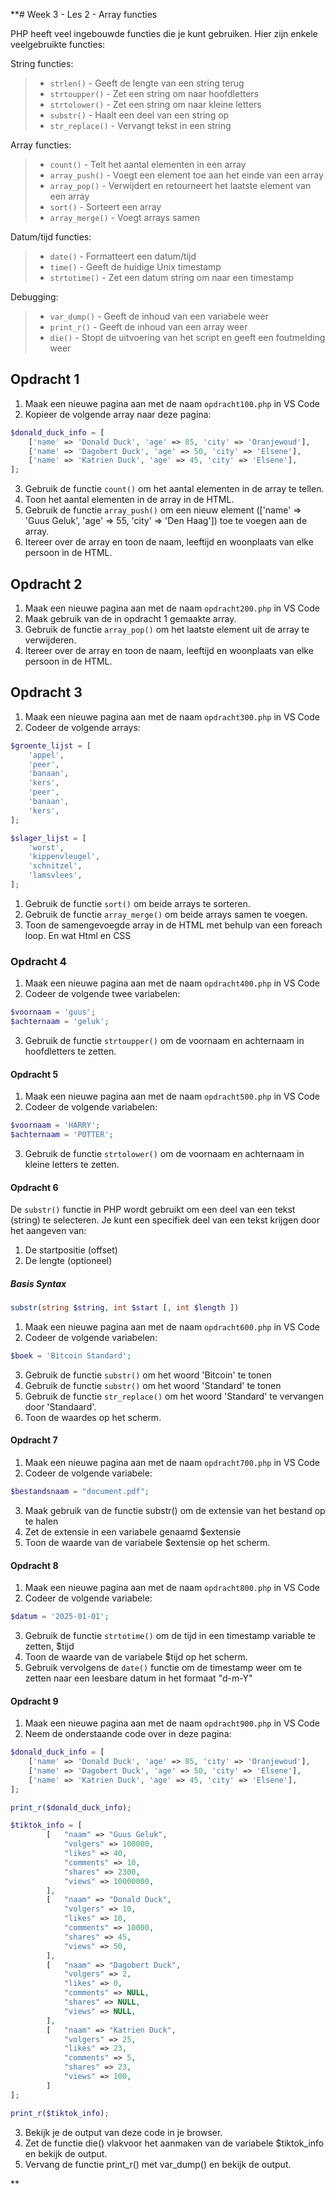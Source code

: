 **# Week 3 - Les 2 - Array functies

PHP heeft veel ingebouwde functies die je kunt gebruiken. Hier zijn enkele veelgebruikte functies:

String functies:
> - `strlen()` - Geeft de lengte van een string terug
> - `strtoupper()` - Zet een string om naar hoofdletters
> - `strtolower()` - Zet een string om naar kleine letters
> - `substr()` - Haalt een deel van een string op
> - `str_replace()` - Vervangt tekst in een string

Array functies:
> - `count()` - Telt het aantal elementen in een array
> - `array_push()` - Voegt een element toe aan het einde van een array
> - `array_pop()` - Verwijdert en retourneert het laatste element van een array
> - `sort()` - Sorteert een array
> - `array_merge()` - Voegt arrays samen

Datum/tijd functies:
> - `date()` - Formatteert een datum/tijd
> - `time()` - Geeft de huidige Unix timestamp
> - `strtotime()` - Zet een datum string om naar een timestamp

Debugging:
> - `var_dump()` - Geeft de inhoud van een variabele weer
> - `print_r()` - Geeft de inhoud van een array weer
> - `die()` - Stopt de uitvoering van het script en geeft een foutmelding weer


## Opdracht 1

1. Maak een nieuwe pagina aan met de naam `opdracht100.php` in VS Code
2. Kopieer de volgende array naar deze pagina:

```php
$donald_duck_info = [
    ['name' => 'Donald Duck', 'age' => 85, 'city' => 'Oranjewoud'],
    ['name' => 'Dagobert Duck', 'age' => 50, 'city' => 'Elsene'],
    ['name' => 'Katrien Duck', 'age' => 45, 'city' => 'Elsene'],
];
```

3. Gebruik de functie `count()` om het aantal elementen in de array te tellen.
4. Toon het aantal elementen in de array in de HTML.
5. Gebruik de functie `array_push()` om een nieuw element (['name' => 'Guus Geluk', 'age' => 55, 'city' => 'Den Haag']) toe te voegen aan de array.
6. Itereer over de array en toon de naam, leeftijd en woonplaats van elke persoon in de HTML.

## Opdracht 2

1. Maak een nieuwe pagina aan met de naam `opdracht200.php` in VS Code
2. Maak gebruik van de in opdracht 1 gemaakte array.
3. Gebruik de functie `array_pop()` om het laatste element uit de array te verwijderen.
4. Itereer over de array en toon de naam, leeftijd en woonplaats van elke persoon in de HTML.

## Opdracht 3
1. Maak een nieuwe pagina aan met de naam `opdracht300.php` in VS Code
2. Codeer de volgende arrays:

```php
$groente_lijst = [ 
    'appel',
    'peer',
    'banaan',
    'kers',
    'peer',
    'banaan',
    'kers',
];

$slager_lijst = [
    'worst',
    'kippenvleugel',
    'schnitzel',
    'lamsvlees',
];
```
1. Gebruik de functie `sort()` om beide arrays te sorteren.
2. Gebruik de functie `array_merge()` om beide arrays samen te voegen.
3. Toon de samengevoegde array in de HTML met behulp van een foreach loop. En wat Html en CSS

### Opdracht 4

1. Maak een nieuwe pagina aan met de naam `opdracht400.php` in VS Code
2. Codeer de volgende twee variabelen:

```php
$voornaam = 'guus';
$achternaam = 'geluk';
```

3. Gebruik de functie `strtoupper()` om de voornaam en achternaam in hoofdletters te zetten.

#### Opdracht 5
1. Maak een nieuwe pagina aan met de naam `opdracht500.php` in VS Code
2. Codeer de volgende variabelen:

```php
$voornaam = 'HARRY';
$achternaam = 'POTTER';
```

3. Gebruik de functie `strtolower()` om de voornaam en achternaam in kleine letters te zetten.

#### Opdracht 6

De `substr()` functie in PHP wordt gebruikt om een deel van een tekst (string) te selecteren. Je kunt een specifiek deel van een tekst krijgen door het aangeven van:
1. De startpositie (offset)
2. De lengte (optioneel)

##### Basis Syntax
```php
substr(string $string, int $start [, int $length ])
```
1. Maak een nieuwe pagina aan met de naam `opdracht600.php` in VS Code
2. Codeer de volgende variabelen:

```php
$boek = 'Bitcoin Standard';
```
3. Gebruik de functie `substr()` om het woord 'Bitcoin' te tonen
4. Gebruik de functie `substr()` om het woord 'Standard' te tonen
5. Gebruik de functie `str_replace()` om het woord 'Standard' te vervangen door 'Standaard'.
6. Toon de waardes op het scherm.

#### Opdracht 7

1. Maak een nieuwe pagina aan met de naam `opdracht700.php` in VS Code
2. Codeer de volgende variabele:

```php
$bestandsnaam = "document.pdf";
```
3. Maak gebruik van de functie substr() om de extensie van het bestand op te halen
4. Zet de extensie in een variabele genaamd $extensie
5. Toon de waarde van de variabele $extensie op het scherm.


#### Opdracht 8

1. Maak een nieuwe pagina aan met de naam `opdracht800.php` in VS Code
2. Codeer de volgende variabele:

```php
$datum = '2025-01-01';
```
3. Gebruik de functie `strtotime()` om de tijd in een timestamp variable te zetten, $tijd
4. Toon de waarde van de variabele $tijd op het scherm.
5. Gebruik vervolgens de `date()` functie om de timestamp weer om te zetten naar een leesbare datum in het formaat "d-m-Y"


#### Opdracht 9

1. Maak een nieuwe pagina aan met de naam `opdracht900.php` in VS Code
2. Neem de onderstaande code over in deze pagina:

```php
$donald_duck_info = [
    ['name' => 'Donald Duck', 'age' => 85, 'city' => 'Oranjewoud'],
    ['name' => 'Dagobert Duck', 'age' => 50, 'city' => 'Elsene'],
    ['name' => 'Katrien Duck', 'age' => 45, 'city' => 'Elsene'],
];

print_r($donald_duck_info);

$tiktok_info = [
        [   "naam" => "Guus Geluk",
            "volgers" => 100000,
            "likes" => 40,
            "comments" => 10,
            "shares" => 2300,
            "views" => 10000000,
        ],
        [   "naam" => "Donald Duck",
            "volgers" => 10,
            "likes" => 10,
            "comments" => 10000,
            "shares" => 45,
            "views" => 50,
        ],
        [   "naam" => "Dagobert Duck",
            "volgers" => 2,
            "likes" => 0,
            "comments" => NULL,
            "shares" => NULL,
            "views" => NULL,
        ],
        [   "naam" => "Katrien Duck",
            "volgers" => 25,
            "likes" => 23,
            "comments" => 5,
            "shares" => 23,
            "views" => 100,
        ]
];

print_r($tiktok_info);
```

3. Bekijk je de output van deze code in je browser.
4. Zet de functie die() vlakvoor het aanmaken van de variabele $tiktok_info en bekijk de output.
5. Vervang de functie print_r() met var_dump() en bekijk de output.

**